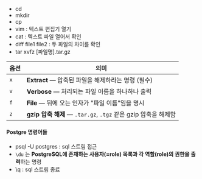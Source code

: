 - cd
- mkdir
- cp
- vim  : 텍스트 편집기 열기
- cat :  텍스트 파일 열어서 확인
- diff file1 file2 : 두 파일의 차이를 확인 
- tar xvfz \[파일명].tar.gz

| 옵션  | 의미                                                 |
| --- | -------------------------------------------------- |
| `x` | **Extract** — 압축된 파일을 해제하라는 명령 (필수)                |
| `v` | **Verbose** — 처리되는 파일 이름을 하나하나 출력                  |
| `f` | **File** — 뒤에 오는 인자가 "파일 이름"임을 명시                  |
| `z` | **gzip 압축 해제** — `.tar.gz`, `.tgz` 같은 gzip 압축을 해제함 |





	

#### Postgre 명령어들
- psql -U postgres : sql 스트림 접근
- `\du` 는 **PostgreSQL에 존재하는 사용자(=role) 목록과 각 역할(role)의 권한을 출력**하는 명령
- \q : sql 스트림 종료

